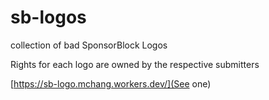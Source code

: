 # sb-logos
collection of bad SponsorBlock Logos

Rights for each logo are owned by the respective submitters 

[https://sb-logo.mchang.workers.dev/](See one)